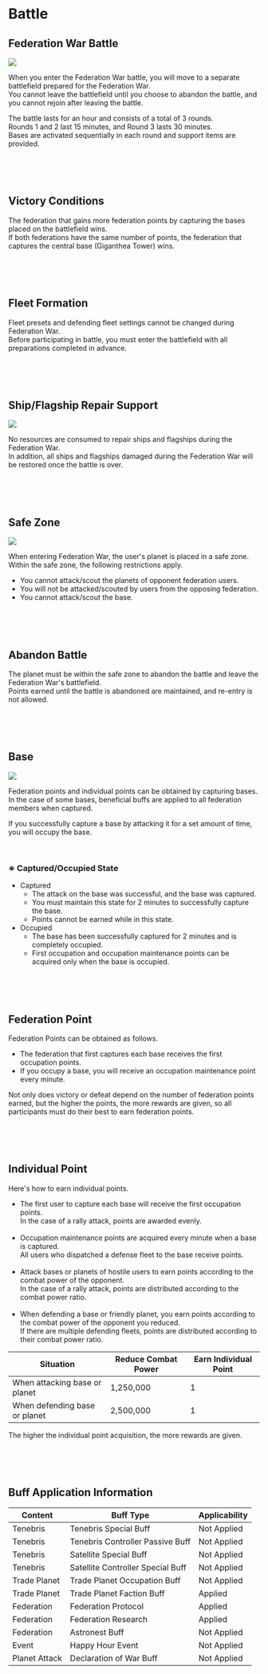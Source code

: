 # Battle

## Federation War Battle

![](http://d3bbxo4nelobc3.cloudfront.net/html/img/help/1804_01.jpg)

When you enter the Federation War battle, you will move to a separate battlefield prepared for the Federation War.<br>
You cannot leave the battlefield until you choose to abandon the battle, and you cannot rejoin after leaving the battle.

The battle lasts for an hour and consists of a total of 3 rounds.<br>
Rounds 1 and 2 last 15 minutes, and Round 3 lasts 30 minutes.<br>
Bases are activated sequentially in each round and support items are provided.

<br>
<br>
<br>


## Victory Conditions
 
The federation that gains more federation points by capturing the bases placed on the battlefield wins.<br>
If both federations have the same number of points, the federation that captures the central base (Giganthea Tower) wins.

<br>
<br>
<br>


## Fleet Formation
 
Fleet presets and defending fleet settings cannot be changed during Federation War.<br>
Before participating in battle, you must enter the battlefield with all preparations completed in advance.

<br>
<br>
<br>


## Ship/Flagship Repair Support

![](http://d3bbxo4nelobc3.cloudfront.net/html/img/help/1804_02.jpg)

No resources are consumed to repair ships and flagships during the Federation War.<br>
In addition, all ships and flagships damaged during the Federation War will be restored once the battle is over.

<br>
<br>
<br>


## Safe Zone

![](http://d3bbxo4nelobc3.cloudfront.net/html/img/help/1804_03.jpg)

When entering Federation War, the user's planet is placed in a safe zone.<br>
Within the safe zone, the following restrictions apply.

- You cannot attack/scout the planets of opponent federation users.<br>
- You will not be attacked/scouted by users from the opposing federation.<br>
- You cannot attack/scout the base.

<br>
<br>
<br>


## Abandon Battle

The planet must be within the safe zone to abandon the battle and leave the Federation War's battlefield.<br>
Points earned until the battle is abandoned are maintained, and re-entry is not allowed.

<br>
<br>
<br>


## Base

![](http://d3bbxo4nelobc3.cloudfront.net/html/img/help/1804_04.jpg)

Federation points and individual points can be obtained by capturing bases.<br>
In the case of some bases, beneficial buffs are applied to all federation members when captured.

If you successfully capture a base by attacking it for a set amount of time, you will occupy the base.

<br>

### ※ Captured/Occupied State
- Captured
  - The attack on the base was successful, and the base was captured.
  - You must maintain this state for 2 minutes to successfully capture the base.
  - Points cannot be earned while in this state.
- Occupied
  - The base has been successfully captured for 2 minutes and is completely occupied.
  - First occupation and occupation maintenance points can be acquired only when the base is occupied.

<br>
<br>
<br>


## Federation Point

Federation Points can be obtained as follows.

- The federation that first captures each base receives the first occupation points.<br>
- If you occupy a base, you will receive an occupation maintenance point every minute.

Not only does victory or defeat depend on the number of federation points earned, but the higher the points, the more rewards are given, so all participants must do their best to earn federation points.

<br>
<br>
<br>


## Individual Point

Here's how to earn individual points.
 
- The first user to capture each base will receive the first occupation points.<br>
  In the case of a rally attack, points are awarded evenly.<br><br>
- Occupation maintenance points are acquired every minute when a base is captured.<br>
  All users who dispatched a defense fleet to the base receive points.<br><br>
- Attack bases or planets of hostile users to earn points according to the combat power of the opponent.<br>
  In the case of a rally attack, points are distributed according to the combat power ratio.<br><br>
- When defending a base or friendly planet, you earn points according to the combat power of the opponent you reduced.<br>
  If there are multiple defending fleets, points are distributed according to their combat power ratio.

| Situation | Reduce Combat Power | Earn Individual Point |
| - | - | - |
| When attacking base or planet | 1,250,000 | 1 |
| When defending base or planet | 2,500,000 | 1 |

The higher the individual point acquisition, the more rewards are given.

<br>
<br>
<br>

## Buff Application Information

| Content | Buff Type | Applicability |
| - | - | - |
| Tenebris | Tenebris Special Buff | Not Applied |
| Tenebris | Tenebris Controller Passive Buff | Not Applied |
| Tenebris | Satellite Special Buff | Not Applied |
| Tenebris | Satellite Controller Special Buff | Not Applied |
| Trade Planet | Trade Planet Occupation Buff | Not Applied |
| Trade Planet | Trade Planet Faction Buff | Applied |
| Federation | Federation Protocol | Applied |
| Federation | Federation Research | Applied |
| Federation | Astronest Buff | Not Applied |
| Event | Happy Hour Event | Not Applied |
| Planet Attack | Declaration of War Buff | Not Applied |

<br>
<br>
<br>
